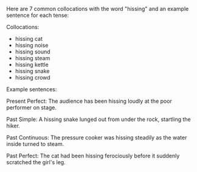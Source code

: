 Here are 7 common collocations with the word "hissing" and an example sentence for each tense:

Collocations:

- hissing cat
- hissing noise
- hissing sound
- hissing steam 
- hissing kettle
- hissing snake
- hissing crowd

Example sentences:

Present Perfect:
The audience has been hissing loudly at the poor performer on stage.

Past Simple: 
A hissing snake lunged out from under the rock, startling the hiker.

Past Continuous:
The pressure cooker was hissing steadily as the water inside turned to steam.

Past Perfect: 
The cat had been hissing ferociously before it suddenly scratched the girl's leg.